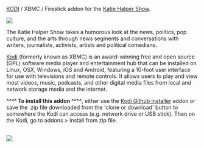 <a href="kodi.tv">KODI<a> / XBMC / Firestick addon for the <a href="http://katiehalpershow.com/">Katie Halper Show</a>.<br>

<img src="https://i1.sndcdn.com/avatars-000205541790-dyune3-large.jpg"><br>

The Katie Halper Show takes a humorous look at the news, politics, pop culture, and the arts through news segments and conversations with writers, journalists, activists, artists and political comedians.<br>

<a href="www.kodi.tv">Kodi</a> (formerly known as XBMC) is an award-winning free and open source (GPL) software media player and entertainment hub that can be installed on Linux, OSX, Windows, iOS and Android, featuring a 10-foot user interface for use with televisions and remote controls. It allows users to play and view most videos, music, podcasts, and other digital media files from local and network storage media and the internet.<br>

<b>^^^^ To install this addon ^^^^</b>, either use the <a href="https://www.tvaddons.co/github-browser-kodi/">Kodi Github installer</a> addon or save the .zip file downloaded from the 'clone or download' button to somewhere the Kodi can access (e.g. network drive or USB stick). Then on the Kodi, go to addons > install from zip file.<br>

<br><a href="http://www.kodi.tv"><img src="https://kodi.tv/sites/default/files/page/field_image/about--devices.jpg">
